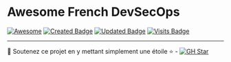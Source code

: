 # Awesome French DevSecOps 
[![Awesome](https://cdn.rawgit.com/sindresorhus/awesome/d7305f38d29fed78fa85652e3a63e154dd8e8829/media/badge.svg)](https://github.com/sindresorhus/awesome) [![Created Badge](https://badges.pufler.dev/created/securelayer/awesome-french-devsecops)](https://securelayer.co) [![Updated Badge](https://badges.pufler.dev/updated/securelayer/awesome-french-devsecops)](https://securelayer.co) [![Visits Badge](https://badges.pufler.dev/visits/securelayer/awesome-french-devsecops)](https://securelayer.co)


---

🚩 Soutenez ce projet en y mettant simplement une étoile ⭐ - [![GH Star](https://img.shields.io/github/stars/securelayer/awesome-french-devsecops?style=social)](https://github.com/securelayer/awesome-french-devsecops)